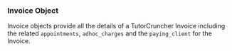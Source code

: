 ### Invoice Object

Invoice objects provide all the details of a TutorCruncher Invoice including the related
`appointments`, `adhoc_charges` and the `paying_client` for the Invoice.

